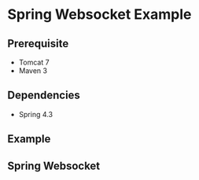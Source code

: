 # Spring Websocket Example

## Prerequisite
* Tomcat 7
* Maven 3

## Dependencies
* Spring 4.3

## Example

## Spring Websocket
